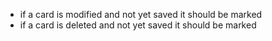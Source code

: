 - if a card is modified and not yet saved it should be marked
- if a card is deleted and not yet saved it should be marked
